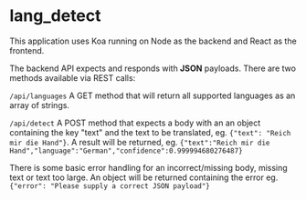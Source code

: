 # lang_detect
This application uses Koa running on Node as the backend and React as the frontend.

The backend API expects and responds with **JSON** payloads. There are two methods available via REST calls:

`/api/languages` A GET method that will return all supported languages as an array of strings.

`/api/detect` A POST method that expects a body with an an object containing the key "text" and the text to be translated, eg.  `{"text": "Reich mir die Hand"}`.
A result will be returned, eg. `{"text":"Reich mir die Hand","language":"German","confidence":0.999994680276487}`

There is some basic error handling for an incorrect/missing body, missing text or text too large. An object will be returned containing the error eg. `{"error": "Please supply a correct JSON payload"}`
